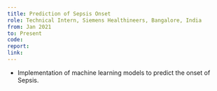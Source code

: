 ```yaml
---
title: Prediction of Sepsis Onset
role: Technical Intern, Siemens Healthineers, Bangalore, India
from: Jan 2021
to: Present
code:
report:
link:
---
```

<ul>
<li>Implementation of machine learning models to predict the onset of Sepsis.</li>
</ul>